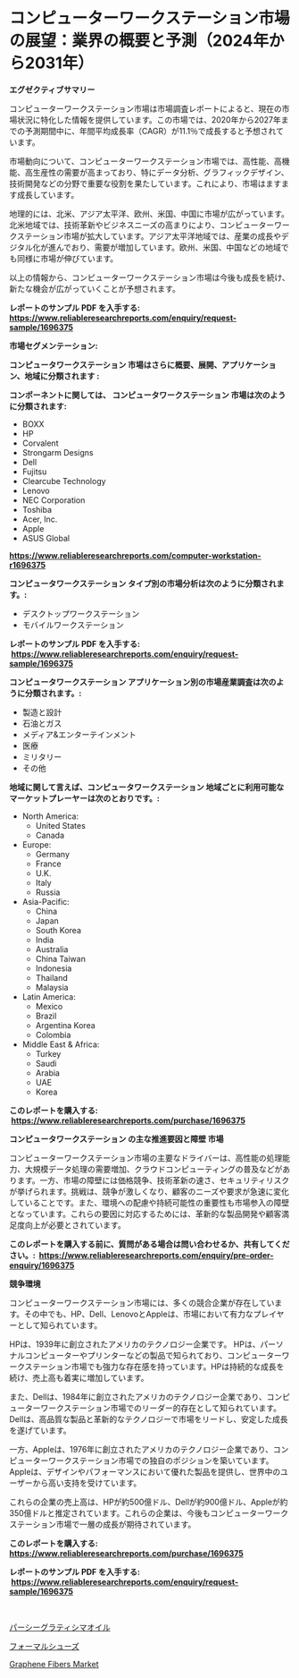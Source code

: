 <p><h1>コンピューターワークステーション市場の展望：業界の概要と予測（2024年から2031年）</h1></p><p><strong>エグゼクティブサマリー</strong></p>
<p><p>コンピューターワークステーション市場は市場調査レポートによると、現在の市場状況に特化した情報を提供しています。この市場では、2020年から2027年までの予測期間中に、年間平均成長率（CAGR）が11.1％で成長すると予想されています。</p><p>市場動向について、コンピューターワークステーション市場では、高性能、高機能、高生産性の需要が高まっており、特にデータ分析、グラフィックデザイン、技術開発などの分野で重要な役割を果たしています。これにより、市場はますます成長しています。</p><p>地理的には、北米、アジア太平洋、欧州、米国、中国に市場が広がっています。北米地域では、技術革新やビジネスニーズの高まりにより、コンピューターワークステーション市場が拡大しています。アジア太平洋地域では、産業の成長やデジタル化が進んでおり、需要が増加しています。欧州、米国、中国などの地域でも同様に市場が伸びています。</p><p>以上の情報から、コンピューターワークステーション市場は今後も成長を続け、新たな機会が広がっていくことが予想されます。</p></p>
<p><strong>レポートのサンプル PDF を入手する: <a href="https://www.reliableresearchreports.com/enquiry/request-sample/1696375">https://www.reliableresearchreports.com/enquiry/request-sample/1696375</a></strong></p>
<p><strong>市場セグメンテーション:</strong></p>
<p><strong> コンピュータワークステーション 市場はさらに概要、展開、アプリケーション、地域に分類されます :</strong></p>
<p><strong>コンポーネントに関しては、 コンピュータワークステーション 市場は次のように分類されます: &nbsp;</strong></p>
<p><ul><li>BOXX</li><li>HP</li><li>Corvalent</li><li>Strongarm Designs</li><li>Dell</li><li>Fujitsu</li><li>Clearcube Technology</li><li>Lenovo</li><li>NEC Corporation</li><li>Toshiba</li><li>Acer, Inc.</li><li>Apple</li><li>ASUS Global</li></ul></p>
<p><strong><a href="https://www.reliableresearchreports.com/computer-workstation-r1696375">https://www.reliableresearchreports.com/computer-workstation-r1696375</a></strong></p>
<p><strong> コンピュータワークステーション タイプ別の市場分析は次のように分類されます。:</strong></p>
<p><ul><li>デスクトップワークステーション</li><li>モバイルワークステーション</li></ul></p>
<p><strong>レポートのサンプル PDF を入手する: &nbsp;<a href="https://www.reliableresearchreports.com/enquiry/request-sample/1696375">https://www.reliableresearchreports.com/enquiry/request-sample/1696375</a></strong></p>
<p><strong> コンピュータワークステーション アプリケーション別の市場産業調査は次のように分類されます。:</strong></p>
<p><ul><li>製造と設計</li><li>石油とガス</li><li>メディア&エンターテインメント</li><li>医療</li><li>ミリタリー</li><li>その他</li></ul></p>
<p><strong>地域に関して言えば、コンピュータワークステーション 地域ごとに利用可能なマーケットプレーヤーは次のとおりです。:</strong></p>
<p><ul>
    <li>
        North America:
        <ul>
            <li>United States</li>
            <li>Canada</li>
        </ul>
    </li>
    <li>
        Europe:
        <ul>
            <li>Germany</li>
            <li>France</li>
            <li>U.K.</li>
            <li>Italy</li>
            <li>Russia</li>
        </ul>
    </li>
    <li>
        Asia-Pacific:
        <ul>
            <li>China</li>
            <li>Japan</li>
            <li>South Korea</li>
            <li>India</li>
            <li>Australia</li>
            <li>China Taiwan</li>
            <li>Indonesia</li>
            <li>Thailand</li>
            <li>Malaysia</li>
        </ul>
    </li>
    <li>
        Latin America:
        <ul>
            <li>Mexico</li>
            <li>Brazil</li>
            <li>Argentina Korea</li>
            <li>Colombia</li>
        </ul>
    </li>
    <li>
        Middle East & Africa:
        <ul>
            <li>Turkey</li>
            <li>Saudi</li>
            <li>Arabia</li>
            <li>UAE</li>
            <li>Korea</li>
        </ul>
    </li>
    </ul></p>
<p><strong>このレポートを購入する: &nbsp;<a href="https://www.reliableresearchreports.com/purchase/1696375">https://www.reliableresearchreports.com/purchase/1696375</a></strong></p>
<p><strong>コンピュータワークステーション の主な推進要因と障壁 市場</strong></p>
<p><p>コンピューターワークステーション市場の主要なドライバーは、高性能の処理能力、大規模データ処理の需要増加、クラウドコンピューティングの普及などがあります。一方、市場の障壁には価格競争、技術革新の速さ、セキュリティリスクが挙げられます。挑戦は、競争が激しくなり、顧客のニーズや要求が急速に変化していることです。また、環境への配慮や持続可能性の重要性も市場参入の障壁となっています。これらの要因に対応するためには、革新的な製品開発や顧客満足度向上が必要とされています。</p></p>
<p><strong>このレポートを購入する前に、質問がある場合は問い合わせるか、共有してください。:&nbsp; <a href="https://www.reliableresearchreports.com/enquiry/pre-order-enquiry/1696375">https://www.reliableresearchreports.com/enquiry/pre-order-enquiry/1696375</a></strong></p>
<p><strong>競争環境</strong></p>
<p><p>コンピューターワークステーション市場には、多くの競合企業が存在しています。その中でも、HP、Dell、LenovoとAppleは、市場において有力なプレイヤーとして知られています。</p><p>HPは、1939年に創立されたアメリカのテクノロジー企業です。 HPは、パーソナルコンピューターやプリンターなどの製品で知られており、コンピューターワークステーション市場でも強力な存在感を持っています。HPは持続的な成長を続け、売上高も着実に増加しています。</p><p>また、Dellは、1984年に創立されたアメリカのテクノロジー企業であり、コンピューターワークステーション市場でのリーダー的存在として知られています。 Dellは、高品質な製品と革新的なテクノロジーで市場をリードし、安定した成長を遂げています。</p><p>一方、Appleは、1976年に創立されたアメリカのテクノロジー企業であり、コンピューターワークステーション市場での独自のポジションを築いています。 Appleは、デザインやパフォーマンスにおいて優れた製品を提供し、世界中のユーザーから高い支持を受けています。</p><p>これらの企業の売上高は、HPが約500億ドル、Dellが約900億ドル、Appleが約350億ドルと推定されています。これらの企業は、今後もコンピューターワークステーション市場で一層の成長が期待されています。</p></p>
<p><strong>このレポートを購入する: &nbsp; <a href="https://www.reliableresearchreports.com/purchase/1696375">https://www.reliableresearchreports.com/purchase/1696375</a></strong></p>
<p><strong>レポートのサンプル PDF を入手する: &nbsp;<a href="https://www.reliableresearchreports.com/enquiry/request-sample/1696375">https://www.reliableresearchreports.com/enquiry/request-sample/1696375</a></strong><strong></strong></p>
<p>&nbsp;</p>
<p><p><a href="https://github.com/laurenreichert/Market-Research-Report-List-1/blob/main/492854321396.md">パーシーグラティシマオイル</a></p><p><a href="https://github.com/RodHoppe07/Market-Research-Report-List-1/blob/main/183172221397.md">フォーマルシューズ</a></p><p><a href="https://metal-farmhouse-e95.notion.site/Graphene-Fibers-Market-Size-Share-Trends-Analysis-Report-By-Application-Regional-Outlook-Compet-58aca8f3fe964d03aeb95230f2dcf9f1">Graphene Fibers Market</a></p></p>